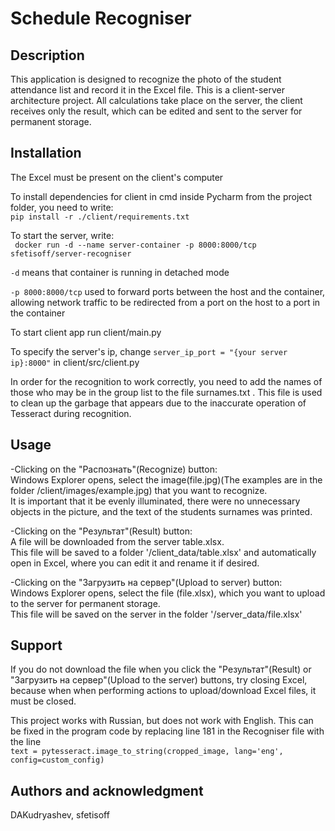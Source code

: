 # Schedule Recogniser


## Description
This application is designed to recognize the photo of the student attendance list and record it in the Excel file. This is a client-server architecture project. All calculations take place on the server, the client receives only the result, which can be edited and sent to the server for permanent storage.

## Installation
The Excel must be present on the client's computer

To install dependencies for client in cmd inside Pycharm from the project folder, you need to write:  
```pip install -r ./client/requirements.txt```  

To start the server, write:  
``` docker run -d --name server-container -p 8000:8000/tcp sfetisoff/server-recogniser```

``-d`` means that container is running in detached mode

`-p 8000:8000/tcp` used to forward ports between the host and the container, allowing network traffic to be redirected from a port on the host to a port in the container

To start client app run client/main.py

To specify the server's ip, change `server_ip_port = "{your server ip}:8000"` in client/src/client.py

In order for the recognition to work correctly, you need to add the names of those who may be in the group list to the file surnames.txt . This file is used to clean up the garbage that appears due to the inaccurate operation of Tesseract during recognition.

## Usage
-Clicking on the "Распознать"(Recognize) button:   
Windows Explorer opens, select the image(file.jpg)(The examples are in the folder /client/images/example.jpg) that you want to recognize.   
It is important that it be evenly illuminated, there were no unnecessary objects in the picture, and the text of the students surnames was printed.

-Clicking on the "Результат"(Result) button:  
A file will be downloaded from the server table.xlsx.  
This file will be saved to a folder '/client_data/table.xlsx' and automatically open in Excel, where you can edit it and rename it if desired.


-Clicking on the "Загрузить на сервер"(Upload to server) button:  
Windows Explorer opens, select the file (file.xlsx), which you want to upload to the server for permanent storage.  
This file will be saved on the server in the folder '/server_data/file.xlsx'

## Support
If you do not download the file when you click the "Результат"(Result) or "Загрузить на сервер"(Upload to the server) buttons, try closing Excel, because when when performing actions to upload/download Excel files, it must be closed.

This project works with Russian, but does not work with English. This can be fixed in the program code by replacing line 181 in the Recogniser file with the line  
```text = pytesseract.image_to_string(cropped_image, lang='eng', config=custom_config)```


## Authors and acknowledgment
DAKudryashev, sfetisoff

